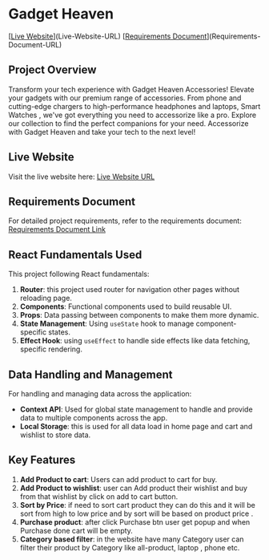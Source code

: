 # Gadget Heaven

[[Live Website](https://gadgetheaven-world.netlify.app/)](Live-Website-URL)
[[Requirements Document](https://img.shields.io/badge/Requirements-Document-orange)](Requirements-Document-URL)

## Project Overview

Transform your tech experience with Gadget Heaven Accessories! Elevate your gadgets with our premium range of accessories. From  phone and cutting-edge chargers to high-performance headphones and laptops, Smart Watches , we've got everything you need to accessorize like a pro. Explore our collection to find the perfect companions for your need. Accessorize with Gadget Heaven and take your tech to the next level!

## Live Website

Visit the live website here: [Live Website URL](https://gadgetheaven-world.netlify.app/)

## Requirements Document

For detailed project requirements, refer to the requirements document: [Requirements Document Link](https://github.com/programming-hero-web-course-4/b10a8-gadget-heaven-JuwelRana34/blob/main/public/Batch-10_Assignment-08.pdf)

## React Fundamentals Used

This project following React fundamentals:

1. **Router**: this project used router  for navigation other pages without reloading page.
2. **Components**: Functional components used to build reusable UI.
3. **Props**: Data passing between components to make them more dynamic.
4. **State Management**: Using  `useState` hook to manage component-specific states.
5. **Effect Hook**: using `useEffect` to handle side effects like  data fetching, specific rendering.

## Data Handling and Management

For handling and managing data across the application:

- **Context API**: Used for global state management to handle and provide data to multiple components across the app.
- **Local Storage**: this is used for all data load in home page and cart and wishlist to store data.

## Key Features

1. **Add Product to cart**: Users can add product to cart for buy.
2. **Add Product to wishlist**: user can Add product their wishlist and buy from that wishlist by click on add to cart button.
3. **Sort by Price**: if need to sort cart product they can do this and it will be sort from high to low price and by sort will be based on product price .
4. **Purchase product**: after click Purchase btn user get popup and when Purchase done cart will be empty.
5. **Category based filter**: in the website have many Category user can filter their product by Category like all-product, laptop , phone etc.


